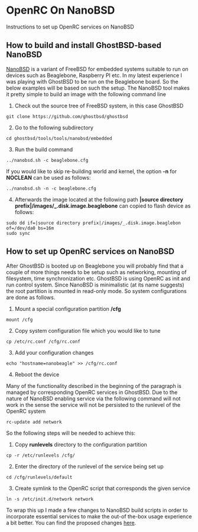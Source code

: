 # OpenRC On NanoBSD
Instructions to set up OpenRC services on NanoBSD

## How to build and install GhostBSD-based NanoBSD
[NanoBSD](https://www.freebsd.org/doc/en_US.ISO8859-1/articles/nanobsd/index.html) is a variant of FreeBSD for embedded systems suitable to run on devices such as Beaglebone, Raspberry PI etc. In my latest experience I was playing with GhostBSD to be run on the Beaglebone board. So the below examples will be based on such the setup. The NanoBSD tool makes it pretty simple to build an image with the following command line

1. Check out the source tree of FreeBSD system, in this case GhostBSD
```
git clone https://github.com/ghostbsd/ghostbsd
```
2. Go to the following subdirectory
```
cd ghostbsd/tools/tools/nanobsd/embedded
```
3. Run the build command
```
../nanobsd.sh -c beaglebone.cfg
```
If you would like to skip re-building world and kernel, the option **-n** for **NOCLEAN** can be used as follows:
```
../nanobsd.sh -n -c beaglebone.cfg
```
4. Afterwards the image located at the following path **|source directory prefix|/images/_.disk.image.beaglebone** can copied to flash device as follows:
```
sudo dd if=|source directory prefix|/images/_.disk.image.beaglebon of=/dev/da0 bs=16m
sudo sync
```
## How to set up OpenRC services on NanoBSD
After GhostBSD is booted up on Beaglebone you will probably find that a couple of more things needs to be setup such as networking, mounting of filesystem, time synchronization etc. GhostBSD is using OpenRC as init and run control system. Since NanoBSD is minimalistic (at its name suggests) the root partition is mounted in read-only mode. So system configurations are done as follows.
1. Mount a special configuration partition **/cfg**
```
mount /cfg
```
2. Copy system configuration file which you would like to tune
```
cp /etc/rc.conf /cfg/rc.conf
```
3. Add your configuration changes
```
echo "hostname=nanobeagle" >> /cfg/rc.conf
```
4. Reboot the device

Many of the functionality described in the beginning of the paragraph is managed by corresponding OpenRC services in GhostBSD. Due to the nature of NanoBSD enabling service via the following command will not work in the sense the service will not be persisted to the runlevel of the OpenRC system
```
rc-update add network
```
So the following steps will be needed to achieve this:
1. Copy **runlevels** directory to the configuration partition
```
cp -r /etc/runlevels /cfg/
```
2. Enter the directory of the runlevel of the service being set up
```
cd /cfg/runlevels/default
```
3. Create symlink to the OpenRC  script that corresponds the given service
```
ln -s /etc/init.d/network network
```
To wrap this up I made a few changes to NanoBSD build scripts in order to incorporate essential services to make the out-of the-box usage experience a bit better. You can find the proposed changes [here](https://github.com/olehzdubna/ghostbsd-emb/pull/1/files).
